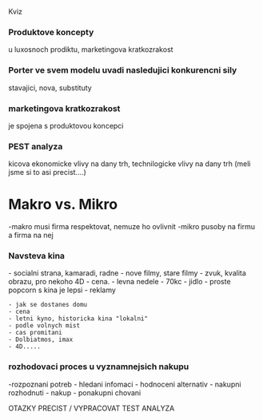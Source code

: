 
Kviz
<h3>Produktove koncepty</h3>
    u luxosnoch prodiktu, marketingova kratkozrakost
<h3>Porter ve svem modelu uvadi nasledujici konkurencni sily</h3>
    stavajici, nova, substituty
<h3>marketingova kratkozrakost</h3>
    je spojena s produktovou koncepci
<h3>PEST analyza</h3>
    kicova ekonomicke vlivy na dany trh, technilogicke vlivy na dany trh
    (meli jsme si to asi precist....)


<h1>Makro vs. Mikro</h1>
    -makro musi firma respektovat, nemuze ho ovlivnit
    -mikro pusoby na firmu a firma na nej

<h3>Navsteva kina</h3>
    - socialni strana, kamaradi, radne
    - nove filmy, stare filmy
    - zvuk, kvalita obrazu, pro nekoho 4D
    - cena.
    - levna nedele - 70kc
    - jidlo - proste popcorn s kina je lepsi
    - reklamy

    - jak se dostanes domu
    - cena
    - letni kyno, historicka kina "lokalni"
    - podle volnych mist
    - cas promitani
    - Dolbiatmos, imax
    - 4D.....


<h3>rozhodovaci proces u vyznamnejsich nakupu</h3>
-rozpoznani potreb
  - hledani infomaci
    - hodnoceni alternativ
      - nakupni rozhodnuti
        - nakup 
          - ponakupni chovani


OTAZKY PRECIST / VYPRACOVAT
TEST ANALYZA
